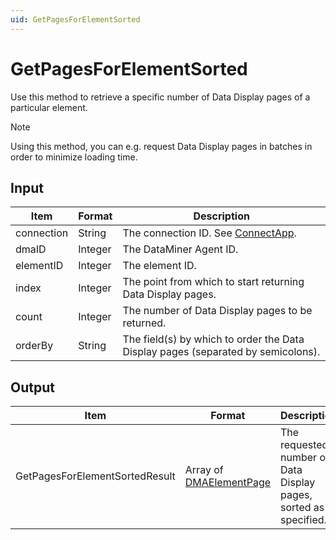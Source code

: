 ```yaml
---
uid: GetPagesForElementSorted
---
```


# GetPagesForElementSorted

Use this method to retrieve a specific number of Data Display pages of a particular element.

> [!NOTE]
> Using this method, you can e.g. request Data Display pages in batches in order to minimize loading time.

## Input

| Item       | Format  | Description                                                                      |
|------------|---------|----------------------------------------------------------------------------------|
| connection | String  | The connection ID. See [ConnectApp](xref:ConnectApp).                            |
| dmaID      | Integer | The DataMiner Agent ID.                                                          |
| elementID  | Integer | The element ID.                                                                  |
| index      | Integer | The point from which to start returning Data Display pages.                      |
| count      | Integer | The number of Data Display pages to be returned.                                 |
| orderBy    | String  | The field(s) by which to order the Data Display pages (separated by semicolons). |

## Output

| Item | Format | Description |
|--|--|--|
| GetPagesForElementSortedResult | Array of [DMAElementPage](xref:DMAElementPage) | The requested number of Data Display pages, sorted as specified. |
